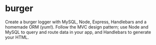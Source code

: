 # burger
Create a burger logger with MySQL, Node, Express, Handlebars and a homemade ORM (yum!).  Follow the MVC design pattern; use Node and MySQL to query and route data in your app, and Handlebars to generate your HTML.
